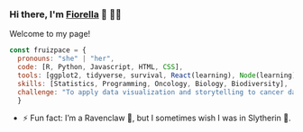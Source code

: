 ### Hi there, I'm [Fiorella](https://www.linkedin.com/in/fruizpace/) 👋 👩‍🎤
Welcome to my page!

```js 
const fruizpace = {
  pronouns: "she" | "her",
  code: [R, Python, Javascript, HTML, CSS],
  tools: [ggplot2, tidyverse, survival, React(learning), Node(learning)],
  skills: [Statistics, Programming, Oncology, Biology, Biodiversity],
  challenge: "To apply data visualization and storytelling to cancer data"
  }
```
- ⚡ Fun fact: I’m a Ravenclaw 🦅, but I sometimes wish I was in Slytherin 🐍.



<!--
**fruizpace/fruizpace** is a ✨ _special_ ✨ repository because its `README.md` (this file) appears on your GitHub profile.

Here are some ideas to get you started:

- 🔭 I’m currently working on ...
- 🌱 I’m currently learning ...
- 👯 I’m looking to collaborate on ...
- 🤔 I’m looking for help with ...
- 💬 Ask me about ...
- 📫 How to reach me: ...
- 😄 Pronouns: ...
- ⚡ Fun fact: ...
-->
